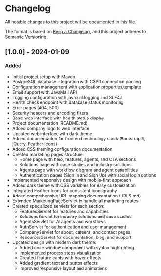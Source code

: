 # Changelog
All notable changes to this project will be documented in this file.

The format is based on [Keep a Changelog](https://keepachangelog.com/en/1.0.0/),
and this project adheres to [Semantic Versioning](https://semver.org/spec/v2.0.0.html).

## [1.0.0] - 2024-01-09
### Added
- Initial project setup with Maven
- PostgreSQL database integration with C3P0 connection pooling
- Configuration management with application.properties.template
- Email support with JavaMail API
- Logging configuration with java.util.logging and SLF4J
- Health check endpoint with database status monitoring
- Error pages (404, 500)
- Security headers and encoding filters
- Basic web interface with health status display
- Project documentation (README.md)
- Added company logo to web interface
- Updated web interface with dark theme
- Added documentation for frontend technology stack (Bootstrap 5, jQuery, Feather Icons)
- Added CSS theming configuration documentation
- Created marketing pages structure:
  * Home page with hero, features, agents, and CTA sections
  * Solutions page with case studies and industry solutions
  * Agents page with workflow diagram and agent capabilities
  * Authentication pages (Sign In and Sign Up) with social login options
- Implemented responsive design with mobile-first approach
- Added dark theme with CSS variables for easy customization
- Integrated Feather Icons for consistent iconography
- Added comprehensive URL mapping documentation (URLS.md)
- Extended MarketingPageServlet to handle all marketing routes
- Created specialized servlets for each section:
  * FeaturesServlet for features and capabilities
  * SolutionsServlet for industry solutions and case studies
  * AgentsServlet for AI agents and workflows
  * AuthServlet for authentication and user management
  * CompanyServlet for about, careers, and contact pages
  * ResourcesServlet for documentation, blog, and support
- Updated design with modern dark theme:
  * Added code window component with syntax highlighting
  * Implemented process steps visualization
  * Created feature cards with hover effects
  * Added gradient text and button effects
  * Improved responsive layout and animations
